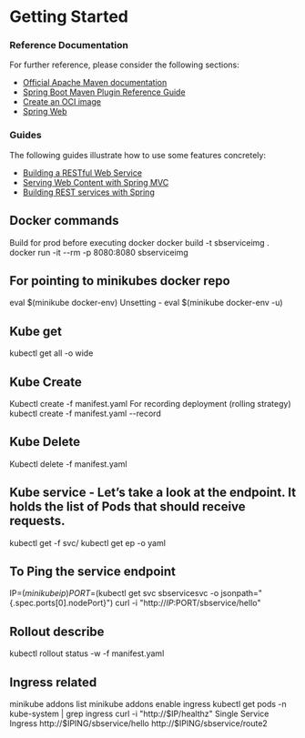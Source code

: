 # Getting Started

### Reference Documentation
For further reference, please consider the following sections:

* [Official Apache Maven documentation](https://maven.apache.org/guides/index.html)
* [Spring Boot Maven Plugin Reference Guide](https://docs.spring.io/spring-boot/docs/2.3.1.RELEASE/maven-plugin/reference/html/)
* [Create an OCI image](https://docs.spring.io/spring-boot/docs/2.3.1.RELEASE/maven-plugin/reference/html/#build-image)
* [Spring Web](https://docs.spring.io/spring-boot/docs/2.3.1.RELEASE/reference/htmlsingle/#boot-features-developing-web-applications)

### Guides
The following guides illustrate how to use some features concretely:

* [Building a RESTful Web Service](https://spring.io/guides/gs/rest-service/)
* [Serving Web Content with Spring MVC](https://spring.io/guides/gs/serving-web-content/)
* [Building REST services with Spring](https://spring.io/guides/tutorials/bookmarks/)

## Docker commands
Build for prod before executing docker
docker build -t sbserviceimg .
docker run -it --rm -p 8080:8080 sbserviceimg

## For pointing to minikubes docker repo
eval $(minikube docker-env)
Unsetting - eval $(minikube docker-env -u)

## Kube get
kubectl get all -o wide
## Kube Create
Kubectl create -f manifest.yaml
For recording deployment (rolling strategy) kubectl create -f manifest.yaml --record
## Kube Delete
Kubectl delete -f manifest.yaml

## Kube service - Let’s take a look at the endpoint. It holds the list of Pods that should receive requests.
kubectl get -f svc/<svc>
kubectl get ep <svc> -o yaml

## To Ping the service endpoint
IP=$(minikube ip)
PORT=$(kubectl get svc sbservicesvc -o jsonpath="{.spec.ports[0].nodePort}")
curl -i "http://$IP:$PORT/sbservice/hello"

## Rollout describe
kubectl rollout status -w -f manifest.yaml

## Ingress related
minikube addons list
minikube addons enable ingress
kubectl get pods -n kube-system | grep ingress
curl -i "http://$IP/healthz"
Single Service Ingress
http://$IPING/sbservice/hello
http://$IPING/sbservice/route2